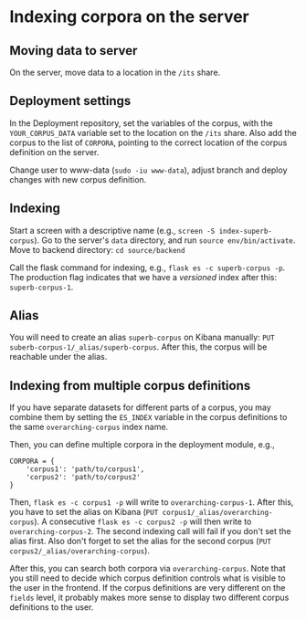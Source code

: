 # Indexing corpora on the server

## Moving data to server
On the server, move data to a location in the `/its` share.

## Deployment settings
In the Deployment repository, set the variables of the corpus, with the `YOUR_CORPUS_DATA` variable set to the location on the `/its` share. Also add the corpus to the list of `CORPORA`, pointing to the correct location of the corpus definition on the server.

Change user to www-data (`sudo -iu www-data`), adjust branch and deploy changes with new corpus definition.

## Indexing
Start a screen with a descriptive name (e.g., `screen -S index-superb-corpus`). Go to the server's `data` directory, and run `source env/bin/activate`. Move to backend directory: `cd source/backend`

Call the flask command for indexing, e.g., `flask es -c superb-corpus -p`. The production flag indicates that we have a *versioned* index after this: `superb-corpus-1`.

## Alias
You will need to create an alias `superb-corpus` on Kibana manually:
`PUT suberb-corpus-1/_alias/superb-corpus`. After this, the corpus will be reachable under the alias.

## Indexing from multiple corpus definitions
If you have separate datasets for different parts of a corpus, you may combine them by setting the `ES_INDEX` variable in the corpus definitions to the same `overarching-corpus` index name.

Then, you can define multiple corpora in the deployment module, e.g.,
```
CORPORA = {
    'corpus1': 'path/to/corpus1',
    'corpus2': 'path/to/corpus2'
}
```

Then, `flask es -c corpus1 -p` will write to `overarching-corpus-1`. After this, you have to set the alias on Kibana (`PUT corpus1/_alias/overarching-corpus`). A consecutive `flask es -c corpus2 -p` will then write to `overarching-corpus-2`. The second indexing call will fail if you don't set the alias first. Also don't forget to set the alias for the second corpus (`PUT corpus2/_alias/overarching-corpus`).

After this, you can search both corpora via `overarching-corpus`. Note that you still need to decide which corpus definition controls what is visible to the user in the frontend. If the corpus definitions are very different on the `fields` level, it probably makes more sense to display two different corpus definitions to the user.
